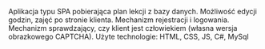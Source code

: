 Aplikacja typu SPA pobierająca plan lekcji z bazy danych. Możliwość edycji godzin, zajęć po stronie klienta. Mechanizm rejestracji i logowania. Mechanizm sprawdzający, czy klient jest człowiekiem (własna wersja obrazkowego CAPTCHA).
Użyte technologie: HTML, CSS, JS, C#, MySql
